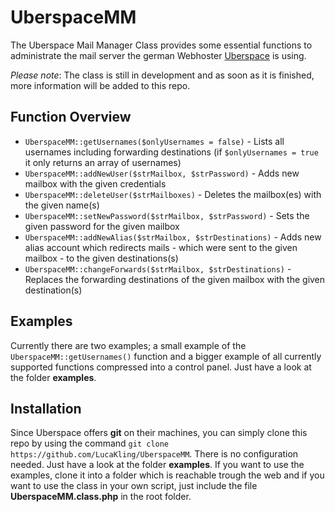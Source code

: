 # UberspaceMM
The Uberspace Mail Manager Class provides some essential functions to administrate the mail server the german Webhoster [Uberspace](https://uberspace.de) is using.

*Please note*: The class is still in development and as soon as it is finished, more information will be added to this repo.

## Function Overview
* `UberspaceMM::getUsernames($onlyUsernames = false)` - Lists all usernames including forwarding destinations (if `$onlyUsernames = true` it only returns an array of usernames)
* `UberspaceMM::addNewUser($strMailbox, $strPassword)` - Adds new mailbox with the given credentials
* `UberspaceMM::deleteUser($strMailboxes)` - Deletes the mailbox(es) with the given name(s)
* `UberspaceMM::setNewPassword($strMailbox, $strPassword)` - Sets the given password for the given mailbox
* `UberspaceMM::addNewAlias($strMailbox, $strDestinations)` - Adds new alias account which redirects mails - which were sent to the given mailbox - to the given destinations(s)
* `UberspaceMM::changeForwards($strMailbox, $strDestinations)` - Replaces the forwarding destinations of the given mailbox with the given destination(s)

## Examples
Currently there are two examples; a small example of the `UberspaceMM::getUsernames()` function and a bigger example of all currently supported functions compressed into a control panel. Just have a look at the folder **examples**.

## Installation
Since Uberspace offers **git** on their machines, you can simply clone this repo by using the command `git clone https://github.com/LucaKling/UberspaceMM`. There is no configuration needed. Just have a look at the folder **examples**. If you want to use the examples, clone it into a folder which is reachable trough the web and if you want to use the class in your own script, just include the file **UberspaceMM.class.php** in the root folder.
